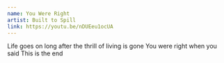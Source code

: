 ```yaml
---
name: You Were Right
artist: Built to Spill
link: https://youtu.be/nDUEeu1ocUA
---
```


Life goes on long after the thrill of living is gone
You were right when you said
This is the end
